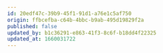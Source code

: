 ```yaml
---
id: 20edf47c-39b9-45f1-91d1-a76e1c5af750
origin: ffbcefba-c64b-4bbc-b9ab-495d19829f2a
published: false
updated_by: b1c36291-e863-41f3-8c6f-b18dd4f22325
updated_at: 1660031722
---
```

